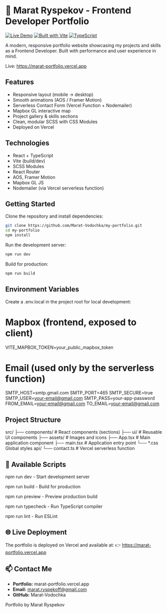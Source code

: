 # 🚀 Marat Ryspekov - Frontend Developer Portfolio

[![Live Demo](https://img.shields.io/badge/Live_Demo-Visit%20Site-brightgreen?style=for-the-badge&logo=vercel)](https://marat-portfolio.vercel.app)
[![Built with Vite](https://img.shields.io/badge/Built%20with-Vite-646CFF?style=for-the-badge&logo=vite)](https://vitejs.dev/)
[![TypeScript](https://img.shields.io/badge/TypeScript-3178C6?style=for-the-badge&logo=typescript&logoColor=white)](https://www.typescriptlang.org/)

A modern, responsive portfolio website showcasing my projects and skills as a Frontend Developer. Built with performance and user experience in mind.

Live: https://marat-portfolio.vercel.app

## Features

- Responsive layout (mobile → desktop)
- Smooth animations (AOS / Framer Motion)
- Serverless Contact Form (Vercel Function + Nodemailer)
- Mapbox GL interactive map
- Project gallery & skills sections
- Clean, modular SCSS with CSS Modules
- Deployed on Vercel

## Technologies

- React + TypeScript
- Vite (build/dev)
- SCSS Modules
- React Router
- AOS, Framer Motion
- Mapbox GL JS
- Nodemailer (via Vercel serverless function)

## Getting Started

Clone the repository and install dependencies:

```sh
git clone https://github.com/Marat-Vodochka/my-portfolio.git
cd my-portfolio
npm install
```

Run the development server:

```sh
npm run dev
```

Build for production:

```sh
npm run build
```

## Environment Variables

Create a .env.local in the project root for local development:

# Mapbox (frontend, exposed to client)

VITE_MAPBOX_TOKEN=your_public_mapbox_token

# Email (used only by the serverless function)

SMTP_HOST=smtp.gmail.com
SMTP_PORT=465
SMTP_SECURE=true
SMTP_USER=your-email@gmail.com
SMTP_PASS=your-app-password
FROM_EMAIL=your-email@gmail.com
TO_EMAIL=your-email@gmail.com

## Project Structure

src/
├── components/ # React components (sections)
├── ui/ # Reusable UI components
├── assets/ # Images and icons
├── App.tsx # Main application component
├── main.tsx # Application entry point
└── \*.css Global styles
api/
└── contact.ts # Vercel serverless function

## 📜 Available Scripts

npm run dev - Start development server

npm run build - Build for production

npm run preview - Preview production build

npm run typecheck - Run TypeScript compiler

npm run lint - Run ESLint

## 🌐 Live Deployment

The portfolio is deployed on Vercel and available at:
👉 https://marat-portfolio.vercel.app

## 📫 Contact Me

- **Portfolio:** marat-portfolio.vercel.app
- **Email:** marat.ryspekoff@gmail.com
- **GitHub:** Marat-Vodochka

Portfolio by Marat Ryspekov
